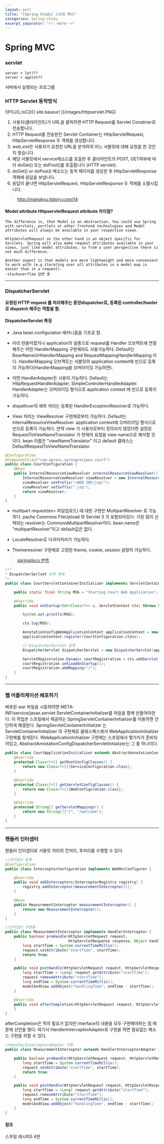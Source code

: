 ```yaml
---
layout: post
title: "[Spring Study] 스프링 MVC"
categories: Spring-study
excerpt_separator: "<!--more-->"
---
```


# Spring MVC

### servlet
```
server + let???
server + applet??
```
서버에서 실행되는 프로그램

### HTTP Servlet 동작방식

![POJO_IoC]({{ site.baseurl }}/images/httpservlet.PNG)

1. 사용자(클라이언트)가 URL을 클릭하면 HTTP Request를 Servlet Conatiner로 전송합니다.
2. HTTP Request를 전송받은 Servlet Container는 HttpServletRequest, HttpServletResponse 두 객체를 생성합니다.
3. web.xml은 사용자가 요청한 URL을 분석하여 어느 서블릿에 대해 요청을 한 것인지 찾습니다.
4. 해당 서블릿에서 service메소드를 호출한 후 클리아언트의 POST, GET여부에 따라 doGet() 또는 doPost()를 호출합니다 (HTTP servlet).
5. doGet() or doPost() 메소드는 동적 페이지를 생성한 후 HttpServletResponse객체에 응답을 보냅니다.
6. 응답이 끝나면 HttpServletRequest, HttpServletResponse 두 객체를 소멸시킵니다.

> http://mangkyu.tistory.com/14

#### Model attribute HttpservletRequest attribute 차이점?
```
The difference is, that Model is an abstraction. You could use Spring with servlets, portlets or other frontend technologies and Model attributes will always be available in your respective views.

HttpServletRequest on the other hand is an object specific for Servlets. Spring will also make request attributes available in your views, just like model attributes, so from a user perspective there is not much difference.

Another aspect is that models are more lightweight and more convenient to work with (e.g iterating over all attributes in a model map is easier than in a request).
-stackoverflow 답변 중
```
- - -
### DispatcherServlet

**요청된 HTTP request 를 처리해주는 중앙dispatcher로, 등록된 controller/hanler로 dispatch 해주는 역할을 함.**

#### DispatcherServlet 특징
- Java bean configuration 매커니즘을 기초로 함.

- 미리 만들어졌거나 application의 일종으로 request를 Handler 오브젝트에 연결해주는 어떤 HandlerMapping 구현체라도 사용가능하다. Default는 BeanNameUrlHandlerMapping and RequestMappingHandlerMapping 이다. HandlerMapping 오브젝트는 서블릿의 application context에 빈으로 등록이 가능하다(HandlerMapping을 오버라이딩 가능하면). 

- 어떤 HandlerAdapter든 사용이 가능하다. Default는 HttpRequestHandlerAdapter, SimpleControllerHandlerAdapter. HandlerAdapter는 오버라이딩 형식으로 application context 에 빈으로 등록이 가능하다.

- dispathcer의 예외 처리는 등록된 HandlerExceptionResolver로 가능하다.

- View 처리는 ViewResolver 구현체로부터 가능하다. Default는 InternalResourceViewResolver. application context에 오버라이딩 형식으로 빈으로 등록이 가능하다. 만약 view 가 사용자로부터 정의되지 않았다면 설정된 RequestToViewNameTranslator 가 현재의 요청을 view name으로 해석할 것이다. bean 이름은 "viewNameTranslator" 이고 default 클래스는 DefaultRequestToViewNameTranslator.
```java
@Configuration
@ComponentScan("com.apress.springrecipes.court")
public class CourtConfiguration {
    @Bean
    public InternalResourceViewResolver internalResourceViewResolver() {
        InternalResourceViewResolver viewResolver = new InternalResourceViewResolver();
        viewResolver.setPrefix("/WEB-INF/jsp/");
        viewResolver.setSuffix(".jsp");
        return viewResolver;
    }
}
```

- multipart request(ex> 파일업로드) 에 대한 구현은 MultipartResolver 로 가능하다. pache Commons FileUpload 와 Servlet 3 가 포함되어있다. 가장 많이 선택되는 resolver는 CommonsMultipartResolver이다. bean name은 "multipartResolver"이고 default값은 없다.

- LocaleResolver로 다국어처리가 가능하다.

- Themeresolver 구현체로 고정된 theme, cookie, session 설정이 가능하다.
> [springdocs 번역](https://docs.spring.io/spring/docs/current/javadoc-api/org/springframework/web/servlet/DispatcherServlet.html)

```java
/**
* DispatcherSerlvet 등록 예제
*/
public class CourtServletContainerInitializer implements ServletContainerInitializer {

    public static final String MSG = "Starting Court Web Application";

    @Override
    public void onStartup(Set<Class<?>> c, ServletContext ctx) throws ServletException {

        System.out.println(MSG);

        ctx.log(MSG);

        AnnotationConfigWebApplicationContext applicationContext = new AnnotationConfigWebApplicationContext();
        applicationContext.register(CourtConfiguration.class);

        // DispatcherServlet 등록
        DispatcherServlet dispatcherServlet = new DispatcherServlet(applicationContext);

        ServletRegistration.Dynamic courtRegistration = ctx.addServlet("court", dispatcherServlet);
        courtRegistration.setLoadOnStartup(1);
        courtRegistration.addMapping("/");
    }
}
```

- - -
### 웹 어플리케이션 배포하기

배포된 war 파일을 시동하려면 META-INF/service/javax.servlet.ServletContainerInitializer를 파일을 함께 만들어야한다. 이 작업은 스프링에서 제공하는 SpringServletContainerInitializer를 이용하면 간단하게 해결된다.
SpringServletContainerInitializer 는 ServletContainerInitializer 의 구현체로 클래스패스에서 WebApplicationInitializer 구현체를 찾게된다. WebApplicationInitializer 구현체는 스프링에서 몇가지가 준비되어있고, AbstractAnnotationConfigDispatcherServletInitializer는 그 중 하나이다.

```java
public class CourtApplicationInitializer extends AbstractAnnotationConfigDispatcherServletInitializer {
    @Override
    protected Class<?>[] getRootConfigClasses() {
        return new Class<?>[]{ServiceConfiguration.class};
    }

    @Override
    protected Class<?>[] getServletConfigClasses() {
        return new Class<?>[]{WebConfiguration.class};
    }

    @Override
    protected String[] getServletMappings() {
        return new String[]{"/", "/welcome"};
    }
}
```

- - -
### 핸들러 인터셉터
핸들러 인터셉터로 서블릿 처리의 전처리, 후처리를 수행할 수 있다.

```java
//인터셉터 등록
@Configuration
public class InterceptorConfiguration implements WebMvcConfigurer {

    @Override
    public void addInterceptors(InterceptorRegistry registry) {
        registry.addInterceptor(measurementInterceptor());
    }

    @Bean
    public MeasurementInterceptor measurementInterceptor() {
        return new MeasurementInterceptor();
    }
}
```

```java
//인터셉터 구현체
public class MeasurementInterceptor implements HandlerInterceptor {
    public boolean preHandle(HttpServletRequest request,
                             HttpServletResponse response, Object handler) throws Exception {
        long startTime = System.currentTimeMillis();
        request.setAttribute("startTime", startTime);
        return true;
    }

    public void postHandle(HttpServletRequest request, HttpServletResponse response, Object handler, ModelAndView modelAndView) throws Exception {
        long startTime = (Long) request.getAttribute("startTime");
        request.removeAttribute("startTime");
        long endTime = System.currentTimeMillis();
        modelAndView.addObject("handlingTime", endTime - startTime);
    }

    @Override
    public void afterCompletion(HttpServletRequest request, HttpServletResponse response, Object handler, Exception ex) throws Exception {
    }
}
```

afterCompletion은 딱히 필요가 없지만 interface의 내용을 모두 구현해야하는 점 때문에 선언을 했다. 여기서 HandlerInterceptorAdapter로 구현을 하면 필요없는 메소드 구현을 피할 수 있다.

```java
//HandlerInterceptorAdapter 구현
public class MeasurementInterceptor extends HandlerInterceptorAdapter {

    public boolean preHandle(HttpServletRequest request, HttpServletResponse response, Object handler) throws Exception {
        long startTime = System.currentTimeMillis();
        request.setAttribute("startTime", startTime);
        return true;
    }

    public void postHandle(HttpServletRequest request, HttpServletResponse response, Object handler, ModelAndView modelAndView) throws Exception {
        long startTime = (Long) request.getAttribute("startTime");
        request.removeAttribute("startTime");
        long endTime = System.currentTimeMillis();
        modelAndView.addObject("handlingTime", endTime - startTime);
    }
}
```

#### 참조
스프링 레시피5 4판